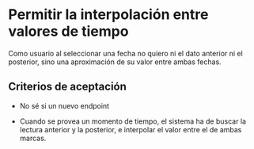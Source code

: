 # Permitir la interpolación entre valores de tiempo

Como usuario al seleccionar una fecha no quiero ni el dato anterior ni el posterior, sino una aproximación de su valor entre ambas fechas.

## Criterios de aceptación

* No sé si un nuevo endpoint

* Cuando se provea un momento de tiempo, el sistema ha de buscar la lectura anterior y la posterior, e interpolar el valor entre el de ambas marcas.



